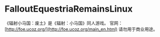 # FalloutEquestriaRemainsLinux
《辐射小马国：废土》是《辐射：小马国》同人游戏。
官网：[http://foe.ucoz.org/](http://foe.ucoz.org/main_en.html)
请勿用于商业用途。
